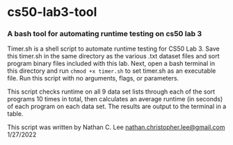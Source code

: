 # cs50-lab3-tool
### A bash tool for automating runtime testing on cs50 lab 3

Timer.sh is a shell script to automate runtime testing for CS50 Lab 3.
Save this timer.sh in the same directory as the various .txt dataset 
files and sort program binary files included with this lab.
Next, open a bash terminal in this directory and run ```chmod +x timer.sh```
to set timer.sh as an executable file.
Run this script with no arguments, flags, or parameters.

This script checks runtime on all 9 data set lists through each of the sort
programs 10 times in total, then calculates an average runtime (in seconds)
of each program on each data set. The results are output to the terminal in
a table.

This script was written by Nathan C. Lee <nathan.christopher.lee@gmail.com>
1/27/2022
